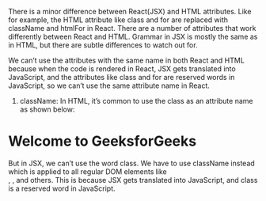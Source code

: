 There is a minor difference between React(JSX) and HTML attributes. Like for example, the HTML attribute like class and for are replaced with className and htmlFor in React. There are a number of attributes that work differently between React and HTML. Grammar in JSX is mostly the same as in HTML, but there are subtle differences to watch out for. 

We can’t use the attributes with the same name in both React and HTML because when the code is rendered in React, JSX gets translated into JavaScript, and the attributes like class and for are reserved words in JavaScript, so we can’t use the same attribute name in React.

1. className: In HTML, it’s common to use the class as an attribute name as shown below:

<h1 class="gfg">Welcome to GeeksforGeeks</h1>
But in JSX, we can’t use the word class. We have to use className instead which is applied to all regular DOM elements like <div>, <a>, and others. This is because JSX gets translated into JavaScript, and class is a reserved word in JavaScript.